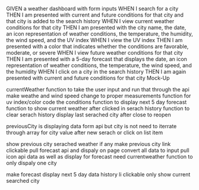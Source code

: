 GIVEN a weather dashboard with form inputs
WHEN I search for a city
THEN I am presented with current and future conditions for that city and that city is added to the search history
WHEN I view current weather conditions for that city
THEN I am presented with the city name, the date, an icon representation of weather conditions, the temperature, the humidity, the wind speed, and the UV index
WHEN I view the UV index
THEN I am presented with a color that indicates whether the conditions are favorable, moderate, or severe
WHEN I view future weather conditions for that city
THEN I am presented with a 5-day forecast that displays the date, an icon representation of weather conditions, the temperature, the wind speed, and the humidity
WHEN I click on a city in the search history
THEN I am again presented with current and future conditions for that city
Mock-Up

currentWeather function to take the user input and run that through the api
make weathe and wind speed change to proper measurements
function for uv index/color code the conditions
function to display next 5 day forecast
function to show current weather after clicked in serach history
function to clear serach history
display last serached city after close to reopen


previousCity is displaying data form api but city is not need to iterrate through array for city value after new serach or click on list item 

show previous city serached weather if any
make previous city link clickable 
pull forecast api and dispaly on page
convert all data to input
pull icon api data as well as display for forecast
need currentweather function to only dispaly one city 

make forecast display next 5 day data
history li clickable 
only show current searched city
